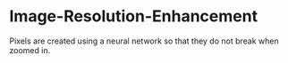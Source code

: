 # Image-Resolution-Enhancement
Pixels are created using a neural network so that they do not break when zoomed in.

